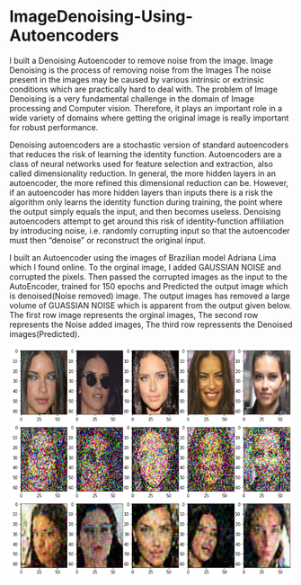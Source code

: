 # ImageDenoising-Using-Autoencoders
I built a Denoising Autoencoder to remove noise from the image. Image Denoising is the process of removing noise from the Images  The noise present in the images may be caused by various intrinsic or extrinsic conditions which are practically hard to deal with. The problem of Image Denoising is a very fundamental challenge in the domain of Image processing and Computer vision. Therefore, it plays an important role in a wide variety of domains where getting the original image is really important for robust performance. 

Denoising autoencoders are a stochastic version of standard autoencoders that reduces the risk of learning the identity function. Autoencoders are a class of neural networks used for feature selection and extraction, also called dimensionality reduction. In general, the more hidden layers in an autoencoder, the more refined this dimensional reduction can be. However, if an autoencoder has more hidden layers than inputs there is a risk the algorithm only learns the identity function during training, the point where the output simply equals the input, and then becomes useless.
Denoising autoencoders attempt to get around this risk of identity-function affiliation by introducing noise, i.e. randomly corrupting input so that the autoencoder must then “denoise” or reconstruct the original input.

I built an Autoencoder using the images of Brazilian model Adriana Lima which I found online. To the orginal image, I added GAUSSIAN NOISE and corrupted the pixels. Then passed the corrupted images as the input to the AutoEncoder, trained for 150 epochs and Predicted the output image which is denoised(Noise removed) image. The output images has removed a large volume of GUASSIAN NOISE which is apparent from the output given below. 
The first row image represents the orginal images,
The second row represents the Noise added images,
The third row repressents the Denoised images(Predicted).

![Output images](denoised.png)
